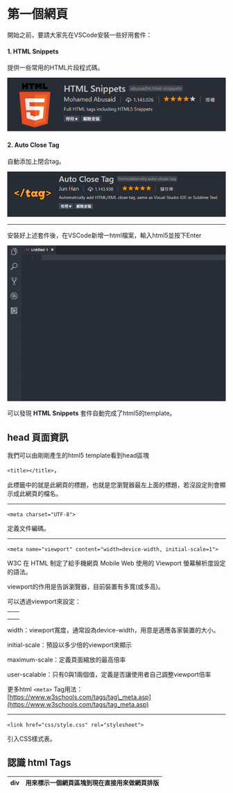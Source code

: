 # 第一個網頁

開始之前，要請大家先在VSCode安裝一些好用套件：

#### 1. **HTML Snippets**

提供一些常用的HTML片段程式碼。

![](/assets/html-plugin-1.png)

#### 2. Auto Close Tag

自動添加上閉合tag。

![](/assets/html-plugin-2.png)

---

安裝好上述套件後，在VSCode新增一html檔案，輸入html5並按下Enter

![](/assets/auto-html5.gif)

可以發現 **HTML Snippets** 套件自動完成了html5的template。

## head 頁面資訊

我們可以由剛剛產生的html5 template看到head區塊

`<title></title>`，

此標籤中的就是此網頁的標題，也就是您瀏覽器最左上面的標題，若沒設定則會顯示成此網頁的檔名。

---

`<meta charset="UTF-8">`

定義文件編碼。

---

`<meta name="viewport" content="width=device-width, initial-scale=1">`

W3C 在 HTML 制定了給手機網頁 Mobile Web 使用的 Viewport 螢幕解析度設定的語法。

viewport的作用是告訴瀏覽器，目前裝置有多寬\(或多高\)。

可以透過viewport來設定：

|  |  |
| :--- | :--- |
|  |  |
|  |  |
|  |  |

width：viewport寬度，通常設為device-width，用意是適應各家裝置的大小。

initial-scale：預設以多少倍的viewport來顯示

maximum-scale：定義頁面縮放的最高倍率

user-scalable：只有0與1兩個值，定義是否讓使用者自己調整viewport倍率

更多html `<meta>` Tag用法：[https://www.w3schools.com/tags/tag\_meta.asp](https://www.w3schools.com/tags/tag_meta.asp)

---

`<link href="css/style.css" rel="stylesheet">`

引入CSS樣式表。

## 認識 html Tags

| div | 用來標示一個網頁區塊到現在直接用來做網頁排版 |
| :--- | :--- |




